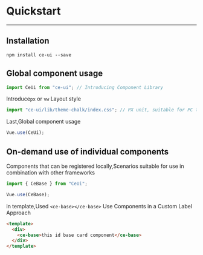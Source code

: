 # Quickstart

<!-- {.md} -->

---

<!-- {.md} -->

## Installation

<!-- {.md} -->

```
npm install ce-ui --save
```

<!-- {.md} -->

## Global component usage

<!-- {.md} -->

```js
import CeUi from "ce-ui"; // Introducing Component Library
```

<!-- {.md} -->

Introduce<!-- {.md} -->`px` or `vw` Layout style

```js
import "ce-ui/lib/theme-chalk/index.css"; // PX unit, suitable for PC terminal layout
```

Last,Global component usage<!-- {.md} -->

```js
Vue.use(CeUi);
```

<!-- {.md} -->

## On-demand use of individual components

<!-- {.md} -->

Components that can be registered locally,Scenarios suitable for use in combination with other frameworks

<!-- {.md} -->

```js
import { CeBase } from "CeUi";

Vue.use(CeBase);
```

<!-- {.md} -->

in template,Used<!-- {.md} --> `<ce-base></ce-base>` Use Components in a Custom Label Approach

```html
<template>
  <div>
    <ce-base>this id base card component</ce-base>
  </div>
</template>
```

<!-- {.md} -->

